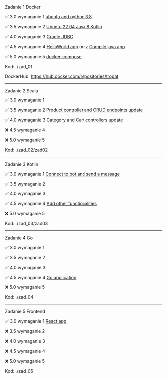 Zadanie 1 Docker

✅ 3.0 wymaganie 1 [ubuntu and python 3.8](https://github.com/tropat/ebiznes/commit/c0780d384166e84f73d62b70ee323a709a3b125b)

✅ 3.5 wymaganie 2 [Ubuntu 22.04 Java 8 Kotlin](https://github.com/tropat/ebiznes/commit/a04517af70397b2874f142bb2c3e8783269d29bf)

✅ 4.0 wymaganie 3 [Gradle JDBC](https://github.com/tropat/ebiznes/commit/399a70fe45468f0432de620d1ed1f99f9326ee22)

✅ 4.5 wymaganie 4 [HelloWorld app](https://github.com/tropat/ebiznes/commit/25e87ea5ac803cadf2833dfcc36e5ab742d51e29) oraz [Compile java app ](https://github.com/tropat/ebiznes/commit/36159123df4e02c9229aa8ac4d4e9f9be45bea1c)

✅ 5.0 wymaganie 5 [docker-compose](https://github.com/tropat/ebiznes/commit/4c000ee966b450528d6e3b07571b8dde0dd45054)

Kod: ./zad_01

DockerHub: https://hub.docker.com/repositories/tropat

-----------------------------------------------------------------------------------------------------------------------

Zadanie 2 Scala

✅ 3.0 wymaganie 1

✅ 3.5 wymaganie 2 [Product controller and CRUD endpoints](https://github.com/tropat/ebiznes/commit/3378011a6ada33551c158be7648188ddbc1e2cbf) [update](https://github.com/tropat/ebiznes/commit/0106b88a601dc5050ac3601399ed8cf09d6d543d)

✅ 4.0 wymaganie 3 [Category and Cart controllers](https://github.com/tropat/ebiznes/commit/771b225cbc2d3c142f21c60cb9de47826e10dca0) [update](https://github.com/tropat/ebiznes/commit/0106b88a601dc5050ac3601399ed8cf09d6d543d)

❌ 4.5 wymaganie 4

❌ 5.0 wymaganie 5

Kod: ./zad_02/zad02

-------------------------------

Zadanie 3 Kotlin

✅ 3.0 wymaganie 1 [Connect to bot and send a message](https://github.com/tropat/ebiznes/commit/7acc93ab02d03de18ea3de6d66dd638ed81f0c88#diff-5c78a5687d547d9913a4b8c75a0ca2672caad629532e38c1f47decde9ee3fb19R1)

✅ 3.5 wymaganie 2

✅ 4.0 wymaganie 3

✅ 4.5 wymaganie 4 [Add other functionalities](https://github.com/tropat/ebiznes/commit/b9c0a5f3f0be1358d62fce140a104fd77df1b83b)

❌ 5.0 wymaganie 5

Kod: ./zad_03/zad03

-------------------------------

Zadanie 4 Go

✅ 3.0 wymaganie 1 

✅ 3.5 wymaganie 2

✅ 4.0 wymaganie 3

✅ 4.5 wymaganie 4 [Go application](https://github.com/tropat/ebiznes/commit/e0e93511fe09353b8c9cb398acbddb0a7c61d90a)

❌ 5.0 wymaganie 5

Kod: ./zad_04

-------------------------------

Zadanie 5 Frontend

✅ 3.0 wymaganie 1 [React app](https://github.com/tropat/ebiznes/commit/51125100b57a41e7dd0321650889024c65f91cbd#diff-687bf35b0efb53f64cfa4b2061ff49b1c2a79d1b43036d918f46027a42ca3276R1)

❌ 3.5 wymaganie 2

❌ 4.0 wymaganie 3

❌ 4.5 wymaganie 4 

❌ 5.0 wymaganie 5

Kod: ./zad_05
